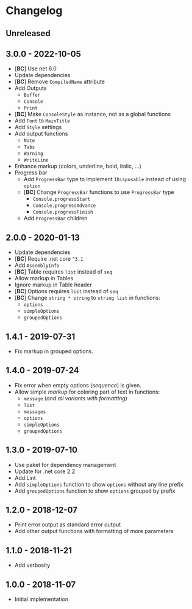 # Changelog

<!-- There is always Unreleased section on the top. Subsections (Add, Changed, Fix, Removed) should be Add as needed. -->
## Unreleased

## 3.0.0 - 2022-10-05
- [**BC**] Use net 6.0
- Update dependencies
- [**BC**] Remove `CompiledName` attribute
- Add Outputs
    - `Buffer`
    - `Console`
    - `Print`
- [**BC**] Make `ConsoleStyle` as instance, not as a global functions
- Add `Font` to `MainTitle`
- Add `Style` settings
- Add output functions
    - `Note`
    - `Tabs`
    - `Warning`
    - `WriteLine`
- Enhance markup (colors, underline, bold, italic, ...)
- Progress bar
    - Add `ProgressBar` type to implement `IDisposable` instead of using `option`
    - [**BC**] Change `ProgressBar` functions to use `ProgressBar` type
        - `Console.progressStart`
        - `Console.progressAdvance`
        - `Console.progressFinish`
    - Add `ProgressBar` children

## 2.0.0 - 2020-01-13
- Update dependencies
- [**BC**] Require .net core `^3.1`
- Add `AssemblyInfo`
- [**BC**] Table requires `list` instead of `seq`
- Allow markup in Tables
- Ignore markup in Table header
- [**BC**] Options requires `list` instead of `seq`
- [**BC**] Change `string * string` to `string list` in functions:
    - `options`
    - `simpleOptions`
    - `groupedOptions`

## 1.4.1 - 2019-07-31
- Fix markup in grouped options.

## 1.4.0 - 2019-07-24
- Fix error when empty options (_sequence_) is given.
- Allow simple _markup_ for coloring part of text in functions:
    - `message` (_and all variants with formatting_)
    - `list`
    - `messages`
    - `options`
    - `simpleOptions`
    - `groupedOptions`

## 1.3.0 - 2019-07-10
- Use paket for dependency management
- Update for .net core 2.2
- Add Lint
- Add `simpleOptions` function to show `options` without any line prefix
- Add `groupedOptions` function to show `options` grouped by prefix

## 1.2.0 - 2018-12-07
- Print error output as standard error output
- Add other output functions with formatting of more parameters

## 1.1.0 - 2018-11-21
- Add verbosity

## 1.0.0 - 2018-11-07
- Initial implementation
